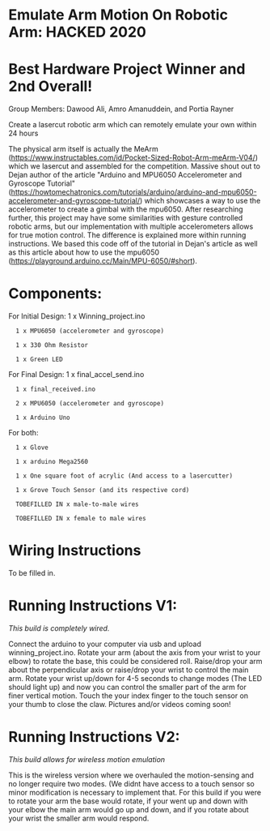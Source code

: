 # Emulate Arm Motion On Robotic Arm: HACKED 2020 
# Best Hardware Project Winner and 2nd Overall!

Group Members: Dawood Ali, Amro Amanuddein, and Portia Rayner

Create a lasercut robotic arm which can remotely emulate your own within 24 hours

The physical arm itself is actually the MeArm (https://www.instructables.com/id/Pocket-Sized-Robot-Arm-meArm-V04/) which we lasercut and assembled for the competition. Massive shout out to Dejan author of the article "Arduino and MPU6050 Accelerometer and Gyroscope Tutorial" (https://howtomechatronics.com/tutorials/arduino/arduino-and-mpu6050-accelerometer-and-gyroscope-tutorial/) which showcases a way to use the accelerometer to create a gimbal with the mpu6050. After researching further, this project may have some similarities with gesture controlled robotic arms, but our implementation with multiple accelerometers allows for true motion control. The difference is explained more within running instructions.  We based this code off of the tutorial in Dejan's article as well as this article about how to use the mpu6050 (https://playground.arduino.cc/Main/MPU-6050/#short). 


# Components:

For Initial Design:
      1 x Winning_project.ino
      
      1 x MPU6050 (accelerometer and gyroscope)

      1 x 330 Ohm Resistor

      1 x Green LED

     
For Final Design:
      1 x final_accel_send.ino
      
      1 x final_received.ino
      
      2 x MPU6050 (accelerometer and gyroscope)
      
      1 x Arduino Uno
      
      
For both:

      1 x Glove

      1 x arduino Mega2560

      1 x One square foot of acrylic (And access to a lasercutter)

      1 x Grove Touch Sensor (and its respective cord)

      TOBEFILLED IN x male-to-male wires

      TOBEFILLED IN x female to male wires

# Wiring Instructions

To be filled in.

# Running Instructions V1:
*This build is completely wired.*

Connect the arduino to your computer via usb and upload winning_project.ino. Rotate your arm (about the axis from your wrist to your elbow) to rotate the base, this could be considered roll. Raise/drop your arm about the perpendicular axis or raise/drop your wrist to control the main arm. Rotate your wrist up/down for 4-5 seconds to change modes (The LED should light up) and now you can control the smaller part of the arm for finer vertical motion. Touch the your index finger to the touch sensor on your thumb to close the claw. Pictures and/or videos coming soon!

# Running Instructions V2:
*This build allows for wireless motion emulation*

This is the wireless version where we overhauled the motion-sensing and no longer require two modes. (We didnt have access to a touch sensor so minor modification is necessary to implement that. For this build if you were to rotate your arm the base would rotate, if your went up and down with your elbow the main arm would go up and down, and if you rotate about your wrist the smaller arm would respond.

 
